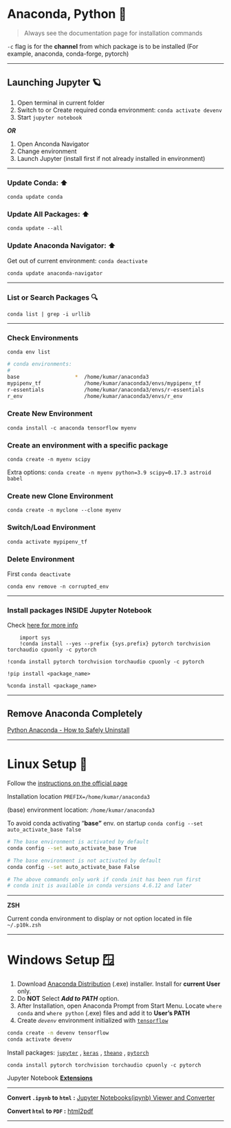 # Anaconda, Python 🐍

> Always see the documentation page for installation commands

`-c` flag is for the **channel** from which package is to be installed (For example, anaconda, conda-forge, pytorch)

---

## Launching Jupyter 🪐

1. Open terminal in current folder
1. Switch to or Create required conda environment: `conda activate devenv`
1. Start `jupyter notebook`

_**OR**_

1. Open Anconda Navigator
1. Change environment
1. Launch Jupyter (install first if not already installed in environment)

---

### **Update Conda: ⬆️**

`conda update conda`

### **Update All Packages: ⬆️**

`conda update --all`

### **Update Anaconda Navigator: ⬆️**

Get out of current environment: `conda deactivate`

`conda update anaconda-navigator`

---

### List or Search Packages 🔍

`conda list | grep -i urllib`

---

### Check Environments

`conda env list`

```bash
# conda environments:
#
base                  *  /home/kumar/anaconda3
mypipenv_tf              /home/kumar/anaconda3/envs/mypipenv_tf
r-essentials             /home/kumar/anaconda3/envs/r-essentials
r_env                    /home/kumar/anaconda3/envs/r_env
```

### Create New Environment

`conda install -c anaconda tensorflow myenv`

### Create an environment with a specific package

`conda create -n myenv scipy`

Extra options: `conda create -n myenv python=3.9 scipy=0.17.3 astroid babel`

### Create new Clone Environment

`conda create -n myclone --clone myenv`

### Switch/Load Environment

`conda activate mypipenv_tf`

### Delete Environment

First `conda deactivate`

`conda env remove -n corrupted_env`

---

### Install packages INSIDE Jupyter Notebook

Check [here for more info](https://jakevdp.github.io/blog/2017/12/05/installing-python-packages-from-jupyter/)

```jupyter
    import sys
    !conda install --yes --prefix {sys.prefix} pytorch torchvision torchaudio cpuonly -c pytorch
```

`!conda install pytorch torchvision torchaudio cpuonly -c pytorch`

`!pip install <package_name>`

`%conda install <package_name>`

---

## Remove Anaconda Completely

[Python Anaconda - How to Safely Uninstall](https://stackoverflow.com/questions/22585235/python-anaconda-how-to-safely-uninstall)

---

# Linux Setup 🐧

Follow the [instructions on the official page](https://docs.anaconda.com/anaconda/install/linux/)

Installation location `PREFIX=/home/kumar/anaconda3`

(base) environment location: `/home/kumar/anaconda3`

To avoid conda activating “**base”** env. on startup `conda config --set auto_activate_base false`

```bash
# The base environment is activated by default
conda config --set auto_activate_base True

# The base environment is not activated by default
conda config --set auto_activate_base False

# The above commands only work if conda init has been run first
# conda init is available in conda versions 4.6.12 and later
```

---

**ZSH**

Current conda environment to display or not option located in file `~/.p10k.zsh`

---

# Windows Setup 🪟

1. Download [Anaconda Distribution](https://www.anaconda.com/products/distribution) (.exe) installer. Install for **current User** only.
2. Do **NOT** Select **_Add to PATH_** option.
3. After Installation, open Anaconda Prompt from Start Menu. Locate `where conda` and `where python` (.exe) files and add it to **User’s PATH**
4. Create _`devenv`_ environment initialized with [`tensorflow`](https://docs.anaconda.com/anaconda/user-guide/tasks/tensorflow/)

```bash
conda create -n devenv tensorflow
conda activate devenv
```

Install packages: [`jupyter`](<https://anaconda.org/anaconda/jupyter>) , [`keras`](https://anaconda.org/anaconda/keras) , [`theano`](<https://anaconda.org/anaconda/theano>) , [`pytorch`](https://pytorch.org)

`conda install pytorch torchvision torchaudio cpuonly -c pytorch`

Jupyter Notebook **[Extensions](https://docs.continuum.io/anaconda/user-guide/tasks/use-jupyter-notebook-extensions/#obtaining-the-extensions)**

---

**Convert  `.ipynb` to `html` :**  [Jupyter Notebooks(ipynb) Viewer and Converter](https://htmtopdf.herokuapp.com/ipynbviewer/)

**Convert  `html` to `PDF` :** [html2pdf](https://html2pdf.com/)

---

